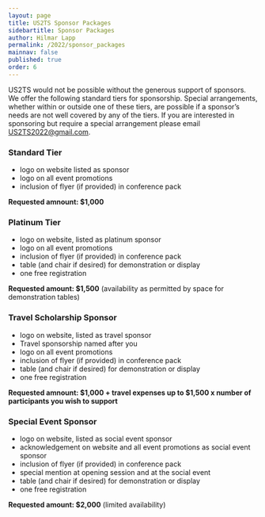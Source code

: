 ```yaml
---
layout: page
title: US2TS Sponsor Packages
sidebartitle: Sponsor Packages
author: Hilmar Lapp
permalink: /2022/sponsor_packages
mainnav: false
published: true
order: 6
---
```


US2TS would not be possible without the generous support of sponsors. We offer the following standard tiers for sponsorship. Special arrangements, whether within or outside one of these tiers, are possible if a sponsor’s needs are not well covered by any of the tiers. If you are interested in sponsoring but require a special arrangement please email [US2TS2022@gmail.com](mailto:US2TS2022@gmail.com).

### Standard Tier

* logo on website listed as sponsor
* logo on all event promotions
* inclusion of flyer (if provided) in conference pack

**Requested amnount: $1,000**

### Platinum Tier

* logo on website, listed as platinum sponsor
* logo on all event promotions
* inclusion of flyer (if provided) in conference pack
* table (and chair if desired) for demonstration or display
* one free registration

**Requested amount: $1,500** (availability as permitted by space for demonstration tables)

### Travel Scholarship Sponsor

* logo on website, listed as travel sponsor
* Travel sponsorship named after you
* logo on all event promotions
* inclusion of flyer (if provided) in conference pack
* table (and chair if desired) for demonstration or display
* one free registration

**Requested amnount: $1,000 + travel expenses up to $1,500 x number of participants you wish to support**

### Special Event Sponsor

* logo on website, listed as social event sponsor
* acknowledgement on website and all event promotions as social event sponsor
* inclusion of flyer (if provided) in conference pack
* special mention at opening session and at the social event
* table (and chair if desired) for demonstration or display
* one free registration

**Requested amount: $2,000** (limited availability)
